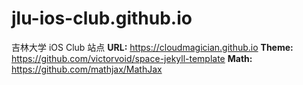 # jlu-ios-club.github.io
吉林大学 iOS Club 站点
**URL:** https://cloudmagician.github.io
**Theme:** https://github.com/victorvoid/space-jekyll-template
**Math:** https://github.com/mathjax/MathJax